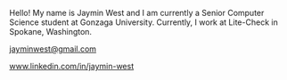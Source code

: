 Hello! My name is Jaymin West and I am currently a Senior Computer Science student at Gonzaga University. Currently, I work at Lite-Check in Spokane, Washington.

jayminwest@gmail.com 

www.linkedin.com/in/jaymin-west

